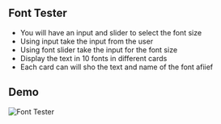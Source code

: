 ## Font Tester

- You will have an input and slider to select the font size
- Using input take the input from the user
- Using font slider take the input for the font size
- Display the text in 10 fonts in different cards
- Each card can will sho the text and name of the font
afiief
## Demo

![Font Tester](./assets/choose-font.gif)
